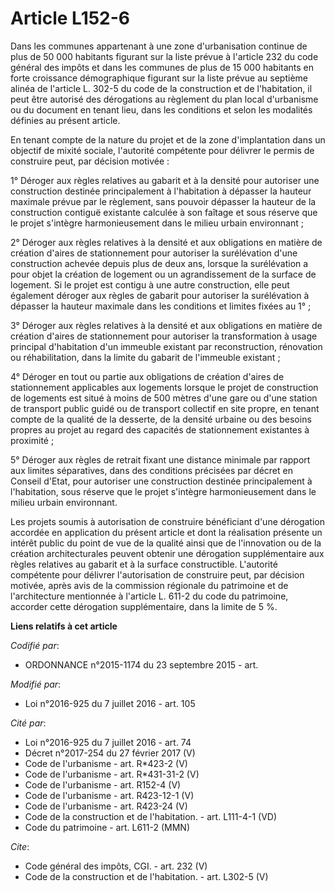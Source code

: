 # Article L152-6

Dans les communes appartenant à une zone d'urbanisation continue de plus de 50 000 habitants figurant sur la liste prévue à
l'article 232 du code général des impôts et dans les communes de plus de 15 000 habitants en forte croissance démographique
figurant sur la liste prévue au septième alinéa de l'article L. 302-5 du code de la construction et de l'habitation, il peut
être autorisé des dérogations au règlement du plan local d'urbanisme ou du document en tenant lieu, dans les conditions et
selon les modalités définies au présent article. 

En tenant compte de la nature du projet et de la zone d'implantation dans un objectif de mixité sociale, l'autorité
compétente pour délivrer le permis de construire peut, par décision motivée : 

1° Déroger aux règles relatives au gabarit et à la densité pour autoriser une construction destinée principalement à
l'habitation à dépasser la hauteur maximale prévue par le règlement, sans pouvoir dépasser la hauteur de la construction
contiguë existante calculée à son faîtage et sous réserve que le projet s'intègre harmonieusement dans le milieu urbain
environnant ; 

2° Déroger aux règles relatives à la densité et aux obligations en matière de création d'aires de stationnement pour
autoriser la surélévation d'une construction achevée depuis plus de deux ans, lorsque la surélévation a pour objet la
création de logement ou un agrandissement de la surface de logement. Si le projet est contigu à une autre construction, elle
peut également déroger aux règles de gabarit pour autoriser la surélévation à dépasser la hauteur maximale dans les
conditions et limites fixées au 1° ; 

3° Déroger aux règles relatives à la densité et aux obligations en matière de création d'aires de stationnement pour
autoriser la transformation à usage principal d'habitation d'un immeuble existant par reconstruction, rénovation ou
réhabilitation, dans la limite du gabarit de l'immeuble existant ; 

4° Déroger en tout ou partie aux obligations de création d'aires de stationnement applicables aux logements lorsque le projet
de construction de logements est situé à moins de 500 mètres d'une gare ou d'une station de transport public guidé ou de
transport collectif en site propre, en tenant compte de la qualité de la desserte, de la densité urbaine ou des besoins
propres au projet au regard des capacités de stationnement existantes à proximité ; 

5° Déroger aux règles de retrait fixant une distance minimale par rapport aux limites séparatives, dans des conditions
précisées par décret en Conseil d'Etat, pour autoriser une construction destinée principalement à l'habitation, sous réserve
que le projet s'intègre harmonieusement dans le milieu urbain environnant. 

Les projets soumis à autorisation de construire bénéficiant d'une dérogation accordée en application du présent article et
dont la réalisation présente un intérêt public du point de vue de la qualité ainsi que de l'innovation ou de la création
architecturales peuvent obtenir une dérogation supplémentaire aux règles relatives au gabarit et à la surface constructible.
L'autorité compétente pour délivrer l'autorisation de construire peut, par décision motivée, après avis de la commission
régionale du patrimoine et de l'architecture mentionnée à l'article L. 611-2 du code du patrimoine, accorder cette dérogation
supplémentaire, dans la limite de 5 %.

**Liens relatifs à cet article**

_Codifié par_:

  - ORDONNANCE n°2015-1174 du 23 septembre 2015 - art.

_Modifié par_:

  - Loi n°2016-925 du 7 juillet 2016 - art. 105

_Cité par_:

  - Loi n°2016-925 du 7 juillet 2016 - art. 74
  - Décret n°2017-254 du 27 février 2017 (V)
  - Code de l'urbanisme - art. R*423-2 (V)
  - Code de l'urbanisme - art. R*431-31-2 (V)
  - Code de l'urbanisme - art. R152-4 (V)
  - Code de l'urbanisme - art. R423-12-1 (V)
  - Code de l'urbanisme - art. R423-24 (V)
  - Code de la construction et de l'habitation. - art. L111-4-1 (VD)
  - Code du patrimoine - art. L611-2 (MMN)

_Cite_:

  - Code général des impôts, CGI. - art. 232 (V)
  - Code de la construction et de l'habitation. - art. L302-5 (V)
